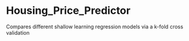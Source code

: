 # Housing_Price_Predictor
Compares different shallow learning regression models via a k-fold cross validation

